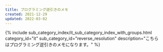 ```yaml
---
title: プログラミング逆引きのメモ
created: 2021-12-29
updated: 2022-03-02
---
```

{% include sub_category_index/it_sub_category_index_with_groups.html
    category_id="it"
    sub_category_id="reverse_resolution"
    description="こちらはプログラミング逆引きのメモになります。" %}
